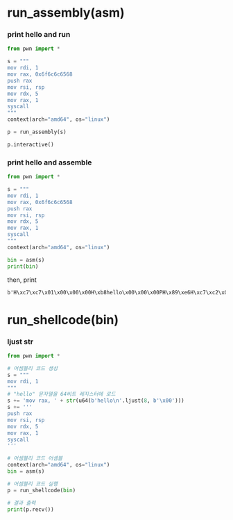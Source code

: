 # run_assembly(asm)
### print hello and run
```python
from pwn import *

s = """
mov rdi, 1
mov rax, 0x6f6c6c6568
push rax
mov rsi, rsp
mov rdx, 5
mov rax, 1
syscall
"""
context(arch="amd64", os="linux")

p = run_assembly(s)

p.interactive()
```

### print hello and assemble
```python
from pwn import *

s = """
mov rdi, 1
mov rax, 0x6f6c6c6568
push rax
mov rsi, rsp
mov rdx, 5
mov rax, 1
syscall
"""
context(arch="amd64", os="linux")

bin = asm(s)
print(bin)

```
then, print
```plain
b'H\xc7\xc7\x01\x00\x00\x00H\xb8hello\x00\x00\x00PH\x89\xe6H\xc7\xc2\x05\x00\x00\x00H\xc7\xc0\x01\x00\x00\x00\x0f\x05'
```

# run_shellcode(bin)
### ljust str
```python
from pwn import *

# 어셈블리 코드 생성
s = """
mov rdi, 1
"""
# "hello" 문자열을 64비트 레지스터에 로드
s += 'mov rax, ' + str(u64(b'hello\n'.ljust(8, b'\x00')))
s += '''
push rax
mov rsi, rsp
mov rdx, 5
mov rax, 1
syscall
'''

# 어셈블리 코드 어셈블
context(arch="amd64", os="linux")
bin = asm(s)

# 어셈블리 코드 실행
p = run_shellcode(bin)

# 결과 출력
print(p.recv())
```

